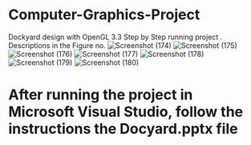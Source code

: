 # Computer-Graphics-Project
Dockyard design with OpenGL 3.3
Step by Step running project . Descriptions in the Figure no.
![Screenshot (174)](https://github.com/nadim1807045/Computer-Graphics-Project/assets/105338453/48d9b195-0cba-44f1-850e-f6ad23bebbed)
![Screenshot (175)](https://github.com/nadim1807045/Computer-Graphics-Project/assets/105338453/07cc654c-105a-40ca-bbf2-be0d5d9877d1)
![Screenshot (176)](https://github.com/nadim1807045/Computer-Graphics-Project/assets/105338453/5bbf0bf3-4a10-4498-868b-cde80eabb27a)
![Screenshot (177)](https://github.com/nadim1807045/Computer-Graphics-Project/assets/105338453/5b716c1e-6cc9-4205-b3c6-42b61bbe4ab2)
![Screenshot (178)](https://github.com/nadim1807045/Computer-Graphics-Project/assets/105338453/3b5a5413-915c-480e-b087-9aefd2a2251a)
![Screenshot (179)](https://github.com/nadim1807045/Computer-Graphics-Project/assets/105338453/8ed87223-5cab-431d-80b7-0303b2628d88)
![Screenshot (180)](https://github.com/nadim1807045/Computer-Graphics-Project/assets/105338453/bbfe9dd8-5197-45c8-b8f1-8c8b520c8565)
# After running the project in Microsoft Visual Studio, follow the instructions the Docyard.pptx file

